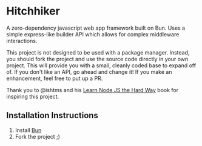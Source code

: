 # Hitchhiker

A zero-dependency javascript web app framework built on Bun. Uses a simple express-like builder API which allows for complex middleware interactions.

This project is not designed to be used with a package manager. Instead, you should fork the project and use the source code directly in your own project. This will provide you with a small, cleanly coded base to expand off of. If you don't like an API, go ahead and change it! If you make an enhancement, feel free to put up a PR.

Thank you to @ishtms and his [Learn Node JS the Hard Way](https://github.com/ishtms/learn-nodejs-hard-way) book for inspiring this project.

## Installation Instructions
1. Install [Bun](https://bun.sh/)
2. Fork the project ;)
